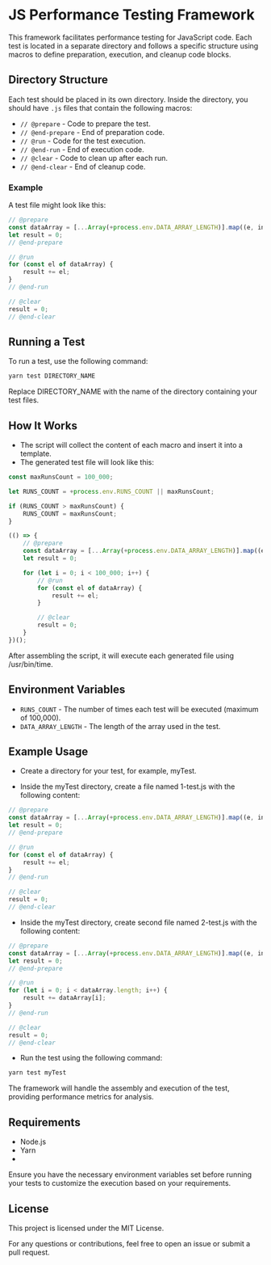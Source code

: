 # JS Performance Testing Framework

This framework facilitates performance testing for JavaScript code. Each test is located in a separate directory and follows a specific structure using macros to define preparation, execution, and cleanup code blocks.

## Directory Structure

Each test should be placed in its own directory. Inside the directory, you should have `.js` files that contain the following macros:

- `// @prepare` - Code to prepare the test.
- `// @end-prepare` - End of preparation code.
- `// @run` - Code for the test execution.
- `// @end-run` - End of execution code.
- `// @clear` - Code to clean up after each run.
- `// @end-clear` - End of cleanup code.

### Example

A test file might look like this:

```javascript
// @prepare
const dataArray = [...Array(+process.env.DATA_ARRAY_LENGTH)].map((e, index) => index);
let result = 0;
// @end-prepare

// @run
for (const el of dataArray) {
    result += el;
}
// @end-run

// @clear
result = 0;
// @end-clear
```

## Running a Test
To run a test, use the following command:

```sh
yarn test DIRECTORY_NAME
```
Replace DIRECTORY_NAME with the name of the directory containing your test files.

## How It Works
- The script will collect the content of each macro and insert it into a template.
- The generated test file will look like this:

```javascript
const maxRunsCount = 100_000;

let RUNS_COUNT = +process.env.RUNS_COUNT || maxRunsCount;

if (RUNS_COUNT > maxRunsCount) {
    RUNS_COUNT = maxRunsCount;
}

(() => {
    // @prepare
    const dataArray = [...Array(+process.env.DATA_ARRAY_LENGTH)].map((e, index) => index);
    let result = 0;

    for (let i = 0; i < 100_000; i++) {
        // @run
        for (const el of dataArray) {
            result += el;
        }

        // @clear
        result = 0;
    }
})();
```

After assembling the script, it will execute each generated file using /usr/bin/time.

## Environment Variables
- `RUNS_COUNT` - The number of times each test will be executed (maximum of 100,000).
- `DATA_ARRAY_LENGTH` - The length of the array used in the test.

## Example Usage

- Create a directory for your test, for example, myTest.

- Inside the myTest directory, create a file named 1-test.js with the following content:

```javascript
// @prepare
const dataArray = [...Array(+process.env.DATA_ARRAY_LENGTH)].map((e, index) => index);
let result = 0;
// @end-prepare

// @run
for (const el of dataArray) {
    result += el;
}
// @end-run

// @clear
result = 0;
// @end-clear
```
- Inside the myTest directory, create second file named 2-test.js with the following content:

```javascript
// @prepare
const dataArray = [...Array(+process.env.DATA_ARRAY_LENGTH)].map((e, index) => index);
let result = 0;
// @end-prepare

// @run
for (let i = 0; i < dataArray.length; i++) {
    result += dataArray[i];
}
// @end-run

// @clear
result = 0;
// @end-clear
```

- Run the test using the following command:

```sh
yarn test myTest
```

The framework will handle the assembly and execution of the test, providing performance metrics for analysis.

## Requirements
- Node.js
- Yarn
- 
Ensure you have the necessary environment variables set before running your tests to customize the execution based on your requirements.

## License
This project is licensed under the MIT License.

For any questions or contributions, feel free to open an issue or submit a pull request.
